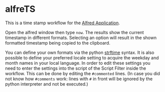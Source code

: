 # alfreTS #

This is a time stamp workflow for the [Alfred Application](http://www.alfredapp.com/).

Open the alfred window then type `now`. The results show the current timestamp in different formats. Selecting an option will result in the shown formatted timestamp being copied to the clipboard.

You can define your own formats via the python [strftime](http://strftime.org/) syntax. It is also possible to define your preferred locale setting to acquire the weekday and month names in your local language. In order to edit these settings you need to enter the settings into the script of the Script Filter inside the workflow. This can be done by editing the `#commented` lines. (In case you did not know how `#comments` work: lines with `#` in front will be ignored by the python interpreter and not be executed.)
